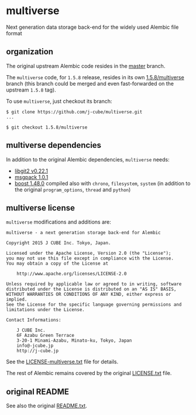 # multiverse
Next generation data storage back-end for the widely used Alembic file format

## organization

The original upstream Alembic code resides in the [master](https://github.com/j-cube/multiverse) branch.

The `multiverse` code, for `1.5.8` release, resides in its own [1.5.8/multiverse](https://github.com/j-cube/multiverse/tree/1.5.8/multiverse) branch
(this branch could be merged and even fast-forwarded on the upstream `1.5.8` tag).

To use `multiverse`, just checkout its branch:

```
$ git clone https://github.com/j-cube/multiverse.git
...

$ git checkout 1.5.8/multiverse
```

## multiverse dependencies

In addition to the original Alembic dependencies, `multiverse` needs:

* [libgit2 v0.22.1](https://github.com/libgit2/libgit2/archive/v0.22.1.tar.gz)
* [msgpack 1.0.1](https://github.com/msgpack/msgpack-c/releases/download/cpp-1.0.1/msgpack-1.0.1.tar.gz)
* [boost 1.48.0](http://sourceforge.net/projects/boost/files/boost/1.48.0/boost_1_48_0.tar.bz2/download) compiled also with `chrono`, `filesystem`, `system` (in addition to the original `program_options`, `thread` and `python`)

## multiverse license

`multiverse` modifications and additions are:

```
multiverse - a next generation storage back-end for Alembic

Copyright 2015 J CUBE Inc. Tokyo, Japan.     
                                                                     
Licensed under the Apache License, Version 2.0 (the "License");         
you may not use this file except in compliance with the License.        
You may obtain a copy of the License at                                 
                                                                        
    http://www.apache.org/licenses/LICENSE-2.0                          
                                                                        
Unless required by applicable law or agreed to in writing, software     
distributed under the License is distributed on an "AS IS" BASIS,       
WITHOUT WARRANTIES OR CONDITIONS OF ANY KIND, either express or implied.
See the License for the specific language governing permissions and     
limitations under the License.                             

```
         
```
Contact Informations:

    J CUBE Inc.                                                          
    6F Azabu Green Terrace                                                   
    3-20-1 Minami-Azabu, Minato-ku, Tokyo, Japan                                 
    info@-jcube.jp                                                           
    http://j-cube.jp
```

See the [LICENSE-multiverse.txt](LICENSE-multiverse.txt) file for details.

The rest of Alembic remains covered by the original [LICENSE.txt](LICENSE.txt) file.

## original README

See also the original [README.txt](README.txt).
